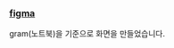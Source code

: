 ### [figma](https://www.figma.com/file/cKqGiWmmv8rKe8vcDPNIOi/Untitled?type=design&node-id=0-1&t=TsIYK1czgReFuRGG-0)

gram(노트북)을 기준으로 화면을 만들었습니다.

